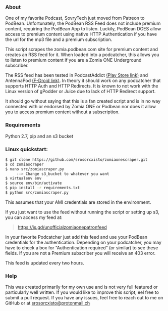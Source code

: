 ### About
One of my favorite Podcast, SovryTech just moved from Patreon to PodBean. Unfortunately, the PodBean RSS Feed does not 
include premium content, requiring the PodBean App to listen. Luckily, PodBean DOES allow access to premium content
using native HTTP Authentication if you have the url for the mp3 file and a premium subscription.

This script scrapes the zomia.podbean.com site for premium content and creates an RSS feed for it. When loaded into a 
podcatcher, this allows you to listen to premium content if you are a Zomia ONE Underground subscriber.

The RSS feed has been tested in PodcastAddict [(Play Store link)](https://play.google.com/store/apps/details?id=com.bambuna.podcastaddict&hl=en_US) and AntennaPod [(F-Droid link)](https://f-droid.org/repository/browse/?fdid=de.danoeh.antennapod). In theory it should work on any podcatcher that supports HTTP Auth and HTTP Redirects. It is known to not work with the Linux version of gPodder or Juice due to lack of HTTP Redirect support.

It should go without saying that this is a fan created script and is in no way connected with or endorsed by Zomia ONE
or Podbean nor does it allow you to access premium content without a subscription.

### Requirements

Python 2.7, pip and an s3 bucket

### Linux quickstart:
```bash
$ git clone https://github.com/srosorcxisto/zomiaonescraper.git
$ cd zomiascraper
$ nano src/zomiascraper.py 
     --> Change s3_bucket to whatever you want 
$ virtualenv env
$ source env/bin/activate
$ pip install -r requirements.txt
$ python src/zomiascraper.py

```

This assumes that your AMI credentials are stored in the environment. 

If you just want to use the feed without running the script or setting up s3, you can
 access my feed at:

> https://is.gd/unofficialzomiaonepatronfeed

In your favorite Podcatcher just add this feed and use your PodBean credentials
for the authentication. Depending on your podcatcher, you may have to check a box for 
“Authentication required” (or similar) to see these fields. If you are not a Premium 
subscriber you will receive an 403 error.

This feed is updated every two hours.

### Help

This was created primarily for my own use and is not very full featured or particularly well written. If you would like to improve this script,  eel free to submit a pull request. If you have any issues, feel free to reach out to me on GitHub or at
srosorcxisto@protonmail.ch
